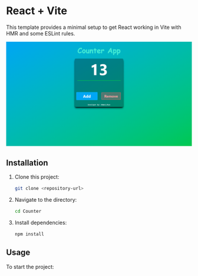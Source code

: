 # React + Vite

This template provides a minimal setup to get React working in Vite with HMR and some ESLint rules.

![Screenshot](screenshot.png)  <!-- Screenshot ke liye image add kiya gaya hai -->

## Installation

1. Clone this project:
   ```bash
   git clone <repository-url>
   ```
2. Navigate to the directory:
   ```bash
   cd Counter
   ```
3. Install dependencies:
   ```bash
   npm install
   ```

## Usage

To start the project:
